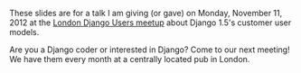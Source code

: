 These slides are for a talk I am giving (or gave) on Monday, November
11, 2012 at the [London Django Users
meetup](http://www.meetup.com/The-London-Django-Meetup-Group/events/89775692/)
about Django 1.5's customer user models.

Are you a Django coder or interested in Django? Come to our next
meeting! We have them every month at a centrally located pub in
London.
